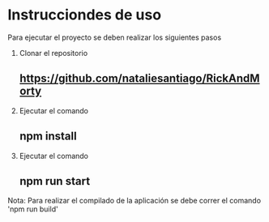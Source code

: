 # Instrucciondes de uso

Para ejecutar el proyecto se deben realizar los siguientes pasos

1. Clonar el repositorio 
   ## https://github.com/nataliesantiago/RickAndMorty

2. Ejecutar el comando
   ## npm install 

3. Ejecutar el comando 
   ## npm run start
   
Nota:
Para realizar el compilado de la aplicación se debe correr el comando 'npm run build' 
